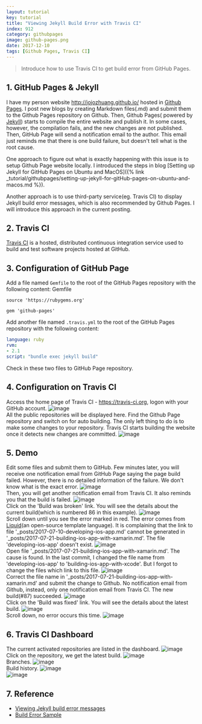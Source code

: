 ```yaml
---
layout: tutorial
key: tutorial
title: "Viewing Jekyll Build Error with Travis CI"
index: 912
category: githubpages
image: github-pages.png
date: 2017-12-10
tags: [Github Pages, Travis CI]
---
```


> Introduce how to use Travis CI to get build error from GitHub Pages.

## 1. GitHub Pages & Jekyll
I have my person website http://jojozhuang.github.io/ hosted in [Github Pages](https://pages.github.com/). I post new blogs by creating Markdown files(.md) and submit them to the Github Pages repository on Github. Then, Github Pages( powered by [Jekyll](https://jekyllrb.com/)) starts to compile the entire website and publish it. In some cases, however, the compilation fails, and the new changes are not published. Then, GitHub Page will send a notification email to the author. This email just reminds me that there is one build failure, but doesn't tell what is the root cause.

One approach to figure out what is exactly happening with this issue is to setup Github Page website locally. I introduced the steps in blog [Setting up Jekyll for GitHub Pages on Ubuntu and MacOS]({% link _tutorial/githubpages/setting-up-jekyll-for-gitHub-pages-on-ubuntu-and-macos.md %}).

Another approach is to use third-party service(eg. Travis CI) to display Jekyll build error messages, which is also recommended by Github Pages. I will introduce this approach in the current posting.

## 2. Travis CI
[Travis CI](https://travis-ci.org) is a hosted, distributed continuous integration service used to build and test software projects hosted at GitHub.

## 3. Configuration of GitHub Page
Add a file named `Gemfile` to the root of the GitHub Pages repository with the following content:
Gemfile
```gem
source 'https://rubygems.org'

gem 'github-pages'
```

Add another file named `.travis.yml` to the root of the GitHub Pages repository with the following content:
```yml
language: ruby
rvm:
- 2.1
script: "bundle exec jekyll build"
```

Check in these two files to GitHub Page repository.

## 4. Configuration on Travis CI
Access the home page of Travis CI - https://travis-ci.org, logon with your GitHub account.
![image](/public/tutorials/912/travisci_account.png)  
All the public repositories will be displayed here. Find the Github Page repository and switch on for auto building. The only left thing to do is to make some changes to your repository. Travis CI starts building the website once it detects new changes are committed.
![image](/public/tutorials/912/travisci_activate.png)  

## 5. Demo
Edit some files and submit them to GitHub. Few minutes later, you will receive one notification email from GitHub Page saying the page build failed. However, there is no detailed information of the failure. We don't know what is the exact error.
![image](/public/tutorials/912/notification_builderror.png)  
Then, you will get another notification email from Travis CI. It also reminds you that the build is failed.
![image](/public/tutorials/912/notification_travis.png)  
Click on the 'Build was broken' link. You will see the details about the current build(which is numbered 86 in this example).
![image](/public/tutorials/912/travis1.png)  
Scroll down until you see the error marked in red. The error comes from [Liquid](https://shopify.github.io/liquid/)(an open-source template language). It is complaining that the link to file '\_posts/2017-07-10-developing-ios-app.md' cannot be generated in '\_posts/2017-07-21-building-ios-app-with-xamarin.md'. The file 'developing-ios-app' doesn't exist.
![image](/public/tutorials/912/travis2.png)  
Open file '\_posts/2017-07-21-building-ios-app-with-xamarin.md'. The cause is found. In the last commit, I changed the file name from 'developing-ios-app' to 'building-ios-app-with-xcode'. But I forgot to change the files which link to this file.
![image](/public/tutorials/912/linkerror.png)  
Correct the file name in '\_posts/2017-07-21-building-ios-app-with-xamarin.md' and submit the change to Github. No notification email from Github, instead, only one notification email from Travis CI. The new build(#87) succeeded.
![image](/public/tutorials/912/notification_fixed.png)  
Click on the 'Build was fixed' link. You will see the details about the latest build.
![image](/public/tutorials/912/fix1.png)  
Scroll down, no error occurs this time.
![image](/public/tutorials/912/fix2.png)  

## 6. Travis CI Dashboard
The current activated repositories are listed in the dashboard.
![image](/public/tutorials/912/dashboard.png)  
Click on the repository, we get the latest build.
![image](/public/tutorials/912/latestbuild.png)  
Branches.
![image](/public/tutorials/912/branches.png)  
Build history.
![image](/public/tutorials/912/history.png)  
![image](/public/tutorials/912/history2.png)  

## 7. Reference
* [Viewing Jekyll build error messages](https://help.github.com/articles/viewing-jekyll-build-error-messages/)  
* [Build Error Sample](https://travis-ci.org/jojozhuang/jojozhuang.github.io/builds/315705267?utm_source=email&utm_medium=notification)
